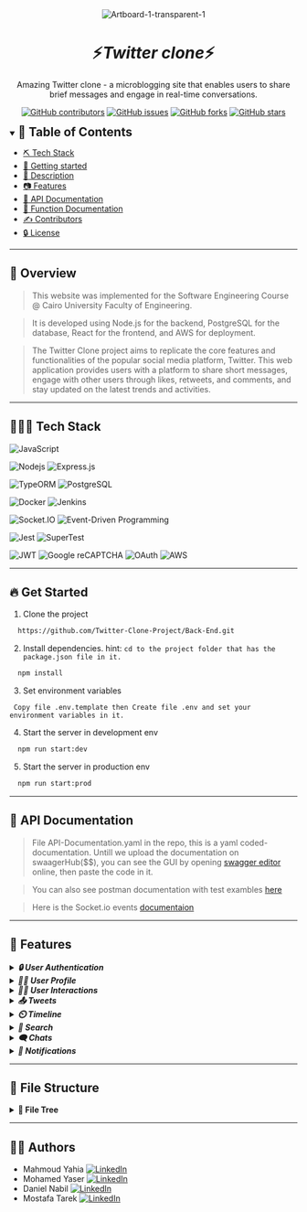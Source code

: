 <div align="center">
<img src="https://www.linearity.io/blog/content/images/2023/09/Twitter-Template-cover---new-X.png" alt="Artboard-1-transparent-1" border="0" >
<h1/>
</div>

<div align="center">
    <h1 align='center'>⚡️<i>Twitter clone</i>⚡️</h1>
    <p>Amazing Twitter clone - a microblogging site that enables users to share brief messages and engage in real-time conversations.</p>
</div>

<div align="center">

[![GitHub contributors](https://img.shields.io/github/contributors/Twitter-Clone-Project/Twitter-Clone-BackEnd)](https://github.com/Twitter-Clone-Project/Twitter-Clone-BackEnd/contributors)
[![GitHub issues](https://img.shields.io/github/issues/Twitter-Clone-Project/Twitter-Clone-BackEnd)](https://github.com/Twitter-Clone-Project/Twitter-Clone-BackEnd/issues)
[![GitHub forks](https://img.shields.io/github/forks/Twitter-Clone-Project/Twitter-Clone-BackEnd)](https://github.com/Twitter-Clone-Project/Backend/network)
[![GitHub stars](https://img.shields.io/github/stars/Twitter-Clone-Project/Twitter-Clone-BackEnd)](https://github.com/Twitter-Clone-Project/Backend/stargazers)

</div>

<details open="open">
<summary>
<h2 style="display:inline">📝 Table of Contents</h2>
</summary>
 
- [⛏️ Tech Stack](#-Tech-Stack)
- [🏁 Getting started](#getting-started)
- [🏁 Description](#Description)
- [📷 Features](#features)
- [🏁 API Documentation](#API-Documentation)
- [🏁 Function Documentation](#Function-Documentation)
- [✍️ Contributors](#contributors)
- [🔒 License](#license)
  
</details>

<hr>

## 🚀 Overview
> This website was implemented for the Software Engineering Course @ Cairo University Faculty of Engineering.

> It is developed using Node.js for the backend, PostgreSQL for the database, React for the frontend, and AWS for deployment.
  
> The Twitter Clone project aims to replicate the core features and functionalities of the popular social media platform, Twitter. This web application provides users with a platform to share short messages, engage with other users through likes, retweets, and comments, and stay updated on the latest trends and activities.
<hr>

## 🧑🏼‍💻 Tech Stack

![JavaScript](https://img.shields.io/badge/-JavaScript-F7DF1E?style=flat&logo=javascript&logoColor=ffffff)

![Nodejs](https://img.shields.io/badge/-Nodejs-339933?style=flat&logo=Node.js&logoColor=ffffff)
![Express.js](https://img.shields.io/badge/express.js-%23404d59.svg?style=flat&logo=express&logoColor=%2361DAFB)

![TypeORM](https://img.shields.io/badge/-TypeORM-E83524?style=flat&logo=typeorm&logoColor=ffffff)
![PostgreSQL](https://img.shields.io/badge/-PostgreSQL-336791?style=flat&logo=postgresql)

![Docker](https://img.shields.io/badge/-Docker-black?style=flat&logo=docker)
![Jenkins](https://img.shields.io/badge/-Jenkins-D24939?style=flat&logo=jenkins&logoColor=ffffff)

![Socket.IO](https://img.shields.io/badge/-Socket.IO-010101?style=flat&logo=socket.io&logoColor=ffffff)
![Event-Driven Programming](https://img.shields.io/badge/Event--Driven%20Programming-FF69B4?style=flat&logo=eventbrite&logoColor=white)

![Jest](https://img.shields.io/badge/-jest-%23C21325?style=flat&logo=jest&logoColor=white)
![SuperTest](https://img.shields.io/badge/SuperTest-3178C6?style=flat&logo=node.js&logoColor=white)

 ![JWT](https://img.shields.io/badge/JWT-black?style=flat&logo=JSON%20web%20tokens)
 ![Google reCAPTCHA](https://img.shields.io/badge/Google%20reCAPTCHA-4285F4?style=flat&logoColor=white)
 ![OAuth](https://img.shields.io/badge/OAuth-2.0-4A90E2?style=flat&logo=oauth&logoColor=white)
 ![AWS](https://img.shields.io/badge/-Amazon%20Web%20Services-232F3E?style=flat&logo=amazon-aws&logoColor=ffffff)

<hr>

## 🔥 Get Started

1. Clone the project

```bash
  https://github.com/Twitter-Clone-Project/Back-End.git
```

2. Install dependencies. hint: `cd to the project folder that has the package.json file in it.`

```bash
  npm install
```

3. Set environment variables

```
 Copy file .env.template then Create file .env and set your environment variables in it.
```

4. Start the server in development env

```bash
  npm run start:dev
```

5. Start the server in production env

```bash
  npm run start:prod
```

<hr>

## 📄 API Documentation

> File API-Documentation.yaml in the repo, this is a yaml coded-documentation. Untill we upload the documentation on swaagerHub($$), you can see the GUI by opening [swagger editor](https://editor-next.swagger.io/) online, then paste the code in it.

> You can also see postman documentation with test exambles [here](https://documenter.getpostman.com/view/23936176/2s9YXe8jiV)

> Here is the Socket.io events [documentaion](https://github.com/Twitter-Clone-Project/Twitter-Clone-BackEnd/blob/main/WebSocket%20APIs%20Documentation.md)
<hr>

## 📸 Features 
<details>
<summary>
<h4 style="display:inline">
<strong><em>🔒 User Authentication</em></strong></h4>
</summary>
 
1. **Sign Up:**
   - Allows users to create a new account in the application.

2. **Sign In:**
   - Enables users to sign in to their accounts.

3. **Sign In/Up with Google:**
   - Provides the option to sign in or sign up using Google credentials.

4. **Get Me:**
   - Retrieves information about the authenticated user.

5. **Sign Out:**
   - Logs the user out from the application.

6. **Resend Confirmation Email:**
   - Resends the confirmation email to the user for account verification.

7. **Verify Email:**
   - Confirms the email of the user after receiving the verification email.

8. **Update Password:**
   - Allows users to update their password.

9. **Forget Password:**
   - Initiates the process of resetting the password by sending an email.

10. **Reset Password:**
    - Completes the password reset process.

11. **Check Username Availability:**
    - Determines if a given username is already registered.

12. **Check Email Availability:**
    - Checks if a given email is already registered.
</details>

<details>
<summary>
<h4 style="display:inline">
<strong><em>🙍‍♂️ User Profile</em></strong></h4>
</summary>

1. **Update Username:**
   - Allows users to change their username.

2. **Update Email:**
   - Permits users to update their email address.

3. **Update Banner:**
   - Adds a banner to the user's profile.

4. **Delete Banner:**
   - Removes the banner picture from the user's profile.

5. **Update Profile Picture:**
   - Updates the user's profile picture.

6. **Delete Profile Picture:**
   - Deletes the user's profile picture.

7. **Update Profile:**
   - Updates various aspects of the user's profile.

8. **Get User Profile:**
   - Retrieves the profile information of a specific user.
   
</details>

<details>
<summary>
<h4 style="display:inline">
<strong><em>👨‍💻 User Interactions</em></strong></h4>
</summary>

1. **Get Followers:**
   - Retrieves a list of followers for a specific user.

2. **Get Followings:**
   - Retrieves a list of users followed by a specific user.

3. **Follow User:**
   - Allows a user to follow another user.

4. **Unfollow User:**
   - Allows a user to unfollow another user.

5. **Mute User:**
   - Mutes a specific user.

6. **Unmute User:**
   - Unmutes a previously muted user.

7. **Get Muted Users:**
   - Retrieves a list of users muted by the authenticated user.

8. **Block User:**
   - Blocks a specific user.

9. **Unblock User:**
   - Unblocks a previously blocked user.

10. **Get Blocked Users:**
    - Retrieves a list of users blocked by the authenticated user.

 
</details>

<details>
<summary>
<h4 style="display:inline">
<strong><em>📤 Tweets</em></strong></h4>
</summary>

1. **Add Tweet:**
   - Allows users to post a new tweet.

2. **Delete Tweet:**
   - Deletes a tweet based on its tweetId.

3. **Get Tweet Info:**
   - Retrieves information about a specific tweet.

4. **Get Replies to Tweet:**
   - Retrieves replies to a specific tweet.

5. **Add Reply to Tweet:**
   - Allows users to add a reply to a tweet.

6. **Delete Reply from Tweet:**
   - Deletes a reply from a tweet.

7. **Add Retweet:**
   - Allows users to retweet a tweet.

8. **Delete Retweet:**
   - Deletes a retweet.

9. **Like Tweet:**
   - Allows users to like a tweet.

10. **Unlike Tweet:**
    - Removes a like from a tweet.

11. **Get Retweeters:**
    - Retrieves a list of users who retweeted a specific tweet.

12. **Get Likers:**
    - Retrieves a list of users who liked a specific tweet.

13. **Add Media to Tweet:**
    - Allows users to add media (e.g., images) to a tweet.

14. **Get Media from Tweet:**
    - Retrieves media (e.g., images) associated with a tweet.
 
</details>

<details>
<summary>
<h4 style="display:inline">
<strong><em>⏲️ Timeline</em></strong></h4>
</summary>

1. **Get Home Timeline:**
   - Retrieves a list of tweets on the home page of the user.

2. **Get User Tweets:**
   - Retrieves tweets posted by a specific user.

3. **Get Mentioned Tweets:**
   - Retrieves tweets where the user is mentioned.

4. **Get Liked Tweets:**
   - Retrieves tweets liked by a specific user.

## Trends
1. **Get Available Trends:**
   - Retrieves a list of available trends.

2. **Get Trend Tweets:**
   - Retrieves tweets associated with a specific trend.
 
</details>

<details>
<summary>
<h4 style="display:inline">
<strong><em>🔎 Search</em></strong></h4>
</summary>

1. **Search Users:**
   - Searches for users based on their username or screen name.

2. **Search Tweets:**
   - Searches for tweets based on a provided string.
 
</details>

<details>
<summary>
<h4 style="display:inline">
<strong><em>🗨️ Chats</em></strong></h4>
</summary>

1. **Real-Time Chat:**
   - Allows users to send and receive messages in real-time, ensuring instant communication.

2. **Synchronized Chat Across Devices:**
   - Ensures that the chat history and messages are synchronized seamlessly when a user accesses the application from multiple devices.

3. **Start Conversation:**
   - Users can initiate new conversations with other users.

4. **Leave Conversation:**
   - Provides the functionality for users to leave a conversation.

5. **Unseen Conversations Count:**
   - Retrieves the number of unseen conversations to notify users of new messages.

6. **View Messages in a Conversation:**
   - Users can view the messages within a specific conversation.

7. **Send Messages:**
   - Allows users to send messages to others within a conversation.

8. **Seen and Sent Feature:**
   - Indicates whether a message has been seen by the recipient and provides information about when a message was sent.

9. **Delete Messages:**
   - Users can delete their messages within a conversation.
 
</details>

<details>
<summary>
<h4 style="display:inline">
<strong><em>🔔 Notifications</em></strong></h4>
</summary>

1. **Real-Time Notifications:**
   - Users receive notifications in real-time for events such as new followers.

2. **Unseen Notifications Count:**
   - Provides the count of unseen notifications to inform users about new activities.

3. **View Notifications:**
   - Users can view a list of their notifications, including details about the activities that triggered them.

4. **Seen Feature:**
   - Tracks whether a user has seen a particular notification.
 
</details>
<hr>

## 📁 File Structure
<details>
<summary>
<h4 style="display:inline"> 📂 File Tree</h4>
</summary>

 ```plaintext
project-root
│
├── tests
│   ├── routes
│   │   ├── authRouter.test.js
│   │   ├── conversationsRouter.test.js
│   │   ├── interactions.test.js
│   │   ├── notificationsRouter.test.js
│   │   ├── profile.test.js
│   │   ├── searchRouter.test.js
│   │   ├── timelineRouter.test.js
│   │   └── tweetsRouter.test.js
│   ├── services
│   │   └── WebSocket.oldtest.js
├── controllers
│   ├── authController.js
│   ├── conversationsController.js
│   ├── errorController.js
│   ├── interactionsController.js
│   ├── notificationsController.js
│   ├── profileController.js
│   ├── searchController.js
│   ├── timelineController.js
│   ├── trendsController.js
│   └── tweetsController.js
├── middlewares
│   ├── validations
│   │   ├── conversation.js
│   │   ├── profile.js
│   │   ├── tweet.js
│   │   └── user.js
│   ├── catchAsync.js
│   └── validateRequest.js
├── models
│   ├── entities
│   │   ├── Conversation.js
│   │   ├── Media.js
│   │   ├── Message.js
│   │   ├── Notification.js
│   │   ├── Reply.js
│   │   ├── Trend.js
│   │   ├── Tweet.js
│   │   └── User.js
│   ├── relations
│   │   ├── Block.js
│   │   ├── Follow.js
│   │   ├── Like.js
│   │   ├── LikeReply.js
│   │   ├── Mention.js
│   │   ├── Mute.js
│   │   ├── Repost.js
│   │   └── Support.js
├── routes
│   │   ├── authRouter.js
│   │   ├── conversationsRouter.js
│   │   ├── interactionsRouter.js
│   │   ├── notificationsRouter.js
│   │   ├── profileRoutes.js
│   │   ├── searchRouter.js
│   │   ├── timelineRouter.js
│   │   ├── trendsRouter.js
│   │   └── tweetsRouter.js
├── schemas
│   ├── entities
│   │   ├── conversationSchema.js
│   │   ├── mediaSchema.js
│   │   ├── messageSchema.js
│   │   ├── notificationSchema.js
│   │   ├── replySchema.js
│   │   ├── trendSchema.js
│   │   ├── tweetSchema.js
│   │   └── userSchema.js
│   ├── relations
│   │   ├── blockSchema.js
│   │   ├── followSchema.js
│   │   ├── likeReplySchema.js
│   │   ├── likeSchema.js
│   │   ├── mentionSchema.js
│   │   ├── muteSchema.js
│   │   ├── repostSchema.js
│   │   └── supportSchema.js
├── seeds
│   ├── blocks.json
│   ├── conversations.json
│   ├── follows.json
│   ├── likes.json
│   ├── media.json
│   ├── messages.json
│   ├── mutes.json
│   ├── notifications.json
│   ├── replies.json
│   ├── reposts.json
│   ├── seeds.js
│   ├── supports.json
│   ├── trends.json
│   ├── tweets.json
│   └── users.json
├── services
│   ├── AppError.js
│   ├── AuthService.js
│   ├── Email.js
│   ├── Password.js
│   └── WebSocket.js
├── test
│     └── setup.js
├── views/emails
│   ├── _style.pug
│   ├── baseEmail.pug
│   ├── confirmEmail.pug
│   └── updateEmail.pug
├── .env.template
├── .eslintrc.json
├── .gitignore
├── .prettierrc
├── API-Documentation.yaml
├── Dockerfile
├── README.md
├── WebSocket APIs Documentation.md
├── app.js
├── dataSource.js
├── dataSource2test.js
├── package-lock.json
├── package.json
└── server.js
```
 </details>

<hr>





## 👨‍💻 Authors

- Mahmoud Yahia [![LinkedIn](https://img.shields.io/badge/LinkedIn-Connect-blue?style=flat-square&logo=linkedin)](https://www.linkedin.com/in/mahmoud-yahia-882144219/)
- Mohamed Yaser [![LinkedIn](https://img.shields.io/badge/LinkedIn-Connect-blue?style=flat-square&logo=linkedin)](https://www.linkedin.com/in/mohamed-yasser-952280226/)
- Daniel Nabil [![LinkedIn](https://img.shields.io/badge/LinkedIn-Connect-blue?style=flat-square&logo=linkedin)](https://www.linkedin.com/in/daniel-atallah01/)
- Mostafa Tarek [![LinkedIn](https://img.shields.io/badge/LinkedIn-Connect-blue?style=flat-square&logo=linkedin)]()
